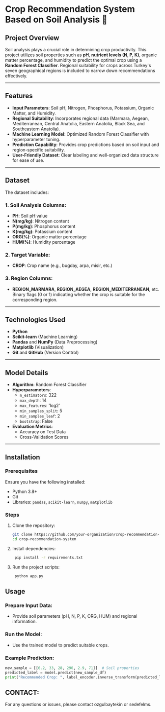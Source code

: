 # Crop Recommendation System Based on Soil Analysis 🌱

## Project Overview
Soil analysis plays a crucial role in determining crop productivity. This project utilizes soil properties such as **pH**, **nutrient levels (N, P, K)**, organic matter percentage, and humidity to predict the optimal crop using a **Random Forest Classifier**. Regional suitability for crops across Turkey's seven geographical regions is included to narrow down recommendations effectively.

---

## Features
- **Input Parameters**: Soil pH, Nitrogen, Phosphorus, Potassium, Organic Matter, and Humidity.
- **Regional Suitability**: Incorporates regional data (Marmara, Aegean, Mediterranean, Central Anatolia, Eastern Anatolia, Black Sea, and Southeastern Anatolia).
- **Machine Learning Model**: Optimized Random Forest Classifier with hyperparameter tuning.
- **Prediction Capability**: Provides crop predictions based on soil input and region-specific suitability.
- **User-Friendly Dataset**: Clear labeling and well-organized data structure for ease of use.

---

## Dataset
The dataset includes:

### 1. Soil Analysis Columns:
- **PH**: Soil pH value  
- **N(mg/kg)**: Nitrogen content  
- **P(mg/kg)**: Phosphorus content  
- **K(mg/kg)**: Potassium content  
- **ORG(%)**: Organic matter percentage  
- **HUM(%)**: Humidity percentage  

### 2. Target Variable:
- **CROP**: Crop name (e.g., bugday, arpa, misir, etc.)

### 3. Region Columns:
- **REGION_MARMARA**, **REGION_AEGEA**, **REGION_MEDITERRANEAN**, etc.  
  Binary flags (0 or 1) indicating whether the crop is suitable for the corresponding region.

---

## Technologies Used
- **Python**
- **Scikit-learn** (Machine Learning)
- **Pandas** and **NumPy** (Data Preprocessing)
- **Matplotlib** (Visualization)
- **Git** and **GitHub** (Version Control)

---

## Model Details
- **Algorithm**: Random Forest Classifier
- **Hyperparameters**:
  - `n_estimators`: 322  
  - `max_depth`: 14  
  - `max_features`: 'log2'  
  - `min_samples_split`: 5  
  - `min_samples_leaf`: 2  
  - `bootstrap`: False  
- **Evaluation Metrics**:
  - Accuracy on Test Data  
  - Cross-Validation Scores  

---

## Installation

### Prerequisites
Ensure you have the following installed:
- Python 3.8+
- Git
- Libraries: `pandas`, `scikit-learn`, `numpy`, `matplotlib`

### Steps
1. Clone the repository:
   ```bash
   git clone https://github.com/your-organization/crop-recommendation-system.git
   cd crop-recommendation-system
2. Install dependencies:
   ```bash
    pip install -r requirements.txt
3. Run the project scripts:
   ```bash
    python app.py


## Usage

### Prepare Input Data:
- Provide soil parameters (pH, N, P, K, ORG, HUM) and regional information.

### Run the Model:
- Use the trained model to predict suitable crops.

### Example Prediction:
```python
new_sample = [[6.2, 33, 28, 290, 2.9, 71]]  # Soil properties
predicted_label = model.predict(new_sample_df)
print("Recommended Crop: ", label_encoder.inverse_transform(predicted_label)[0])
```

## CONTACT:
For any questions or issues, please contact ozgulbaytekin or sedefelms.
